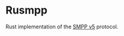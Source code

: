 # Rusmpp

Rust implementation of the [SMPP v5](https://smpp.org/SMPP_v5.pdf) protocol.

```rust


```
